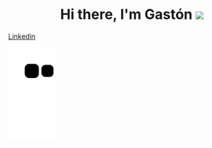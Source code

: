 

<h1 align="center">Hi there, I'm Gastón <img src="./src/wave.gif" width="30px"></h1>

<table align="right">

[Linkedin](https://www.linkedin.com/in/gastoniba%C3%B1ezdeveloper/)

![Snake animation](https://github.com/mctechnology17/mctechnology17/blob/output/github-contribution-grid-snake.svg)
